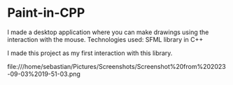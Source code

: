 # Paint-in-CPP
I made a desktop application where you can make drawings using the interaction with the mouse.
Technologies used: SFML library in C++

I made this project as my first interaction with this library.


file:///home/sebastian/Pictures/Screenshots/Screenshot%20from%202023-09-03%2019-51-03.png

